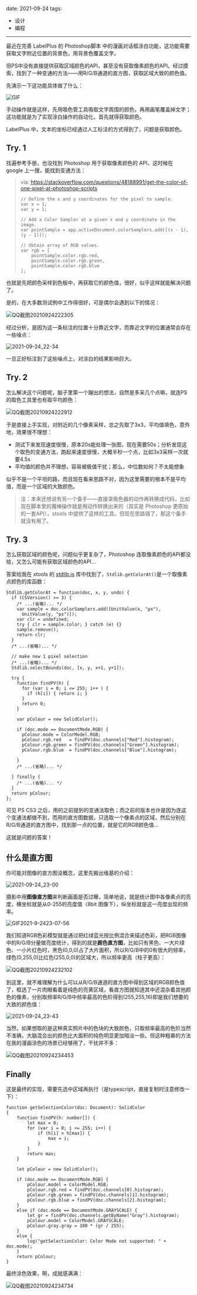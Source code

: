 date: 2021-09-24
tags: 

- 设计
- 编程

---

最近在完善 LabelPlus 的 Photoshop脚本 中的漫画对话框涂白功能，这功能需要获取文字附近位置的背景色，用背景色覆盖文字。

但PS中没有直接提供获取区域颜色的API，甚至没有获取像素颜色的API。经过摸索，找到了一种变通的方法——用R/G/B通道的直方图，获取区域大致的颜色值。

<!--more-->

先演示一下这功能具体做了什么：

![GIF](_assets/在Photoshop的JS脚本中获取区域的颜色值/GIF2021-9-2422-05-54.gif)

手动操作就是这样，先用吸色管工具吸取文字周围的颜色，再用画笔覆盖掉文字；这功能就是为了实现涂白操作的自动化，首先就得获取颜色。

LabelPlus 中，文本的坐标已经通过人工标注的方式得到了，问题是获取颜色。

## Try. 1

找遍参考手册，也没找到 Photoshop 用于获取像素颜色的 API，这时候在 google 上一搜，能找到变通方法：

> via: https://stackoverflow.com/questions/48188991/get-the-color-of-one-pixel-at-photoshop-scripts
>
> ```
> // Define the x and y coordinates for the pixel to sample.
> var x = 1;
> var y = 1;
> 
> // Add a Color Sampler at a given x and y coordinate in the image.
> var pointSample = app.activeDocument.colorSamplers.add([(x - 1),(y - 1)]);
> 
> // Obtain array of RGB values.
> var rgb = [
>     pointSample.color.rgb.red,
>     pointSample.color.rgb.green,
>     pointSample.color.rgb.blue
> ];
> ```
>
> 

也就是先把颜色采样到色板中，再获取它的颜色值，很好，似乎这样就能解决问题了。

是的，在大多数测试例中工作得很好，可是偶尔会遇到以下的情况：

![QQ截图20210924222305](_assets/在Photoshop的JS脚本中获取区域的颜色值/QQ截图20210924222305.png)

经过分析，是因为这一条标注的位置十分靠近文字，而靠近文字的位置通常会存在一些噪点：

![2021-09-24_22-34](_assets/在Photoshop的JS脚本中获取区域的颜色值/2021-09-24_22-34.png)

一旦正好标注到了这些噪点上，对涂白的结果影响巨大。

## Try. 2

怎么解决这个问题呢，脑子里第一个蹦出的想法，自然是多采几个点嘛，就连PS的取色工具里也有取平均颜色：

![QQ截图20210924222912](_assets/在Photoshop的JS脚本中获取区域的颜色值/QQ截图20210924222912.png)

于是直接上手实现，对附近的几个像素采样，总之先取了3x3，平均值填色，意外地，效果很不理想：

- 测试下来发现速度很慢，原本20s能处理一张图，现在需要50s；分析发现这个取色的变通方法，跑起来速度很慢，大概半秒一个点，比如3x3采样一次就要4.5s
- 平均值的颜色并不理想，容易被极值干扰；那么，中位数如何？不太能想象

似乎不是一个平坦的路，而且现在看来思路不对，因为这里需要的根本不是平均值，而是一个区域的大致颜色。

> 注：本来还想说有另一个备手——直接录吸色器的动作再转换成代码，比如现在脚本里的魔棒操作就是用动作转换出来的（其实是 Photoshop 更原始的一套API），xtools 中提供了这样的工具。但现在思路错了，那这个备手就没有用了。

## Try. 3

怎么获取区域的颜色呢，问题似乎更复杂了，Photoshop 连取像素颜色的API都没给，又怎么可能有获取区域颜色的API...

答案给我在 xtools 的 [stdlib.js](https://github.com/LabelPlus/PS-Script/blob/master/src/xtools/xlib/stdlib.js) 库中找到了，`Stdlib.getColorAt()`是一个取像素点颜色的库函数：

```
Stdlib.getColorAt = function(doc, x, y, undo) {
  if (CSVersion() >= 3) {
    /* ...(省略)... */
    var sample = doc.colorSamplers.add([UnitValue(x, "px"),
      UnitValue(y, "px")]);
    var clr = undefined;
    try { clr = sample.color; } catch (e) {}
    sample.remove();
    return clr;
  }
  /* ...(省略)... */
  
  // make new 1 pixel selection
  /* ...(省略)... */
  Stdlib.selectBounds(doc, [x, y, x+1, y+1]);

  try {
    function findPV(h) {
      for (var i = 0; i <= 255; i++ ) {
        if (h[i]) { return i; }
      }
      return 0;
    }

    var pColour = new SolidColor();

    if (doc.mode == DocumentMode.RGB) {
      pColour.mode = ColorModel.RGB;
      pColour.rgb.red   = findPV(doc.channels["Red"].histogram);
      pColour.rgb.green = findPV(doc.channels["Green"].histogram);
      pColour.rgb.blue  = findPV(doc.channels["Blue"].histogram);

    }
    /* ...(省略)... */

  } finally {
    /* ...(省略)... */
  }
  return pColour;
};
```

可见 PS CS3 之后，用的之前提到的变通法取色；而之前的版本也许是因为连这个变通法都做不到，而用的直方图数据，只选取一个像素点的区域，然后分别在R/G/B通道的直方图中，找到那一点的位置，就是它的RGB颜色值...

这就是问题的答案！

## 什么是直方图

你可能对图像的直方图没概念，这里先搬出维基的介绍：

![2021-09-24_23-00](_assets/在Photoshop的JS脚本中获取区域的颜色值/2021-09-24_23-00.png)

摄影中用**图像直方图**来判断画面是否过曝，简单地说，就是统计图中各像素点的亮度，横坐标就是从0-255的亮度值（8bit 图像下），纵坐标就是这一亮度出现的频率。

![GIF2021-9-2423-07-56](_assets/在Photoshop的JS脚本中获取区域的颜色值/GIF2021-9-2423-07-56.gif)

我们知道RGB色彩模型就是通过把红绿蓝光按比例混合来描述色彩，把RGB图像中的R/G/B分量做亮度统计，得到的就是**颜色直方图**，比如只有黑色、一大片绿色、一小片红色时，黑色(0,0,0)占了大片面积，所以R/G/B中的0有很大的频率，绿色(0,255,0)比红色(255,0,0)的区域大，所以频率更高（柱子更高）：

![QQ截图20210924232102](_assets/在Photoshop的JS脚本中获取区域的颜色值/QQ截图20210924232102.png)

到这里，就不难理解为什么可以从R/G/B通道的直方图中得到区域的RGB颜色值了，框选了一片肉眼看着是纯色的亮黄区域，看直方图就知道其中还混杂着其他颜色的像素，分别取频率R/G/B中频率最高的色阶得到(255,255,16)即是我们想要的大致的颜色值：

![2021-09-24_23-43](_assets/在Photoshop的JS脚本中获取区域的颜色值/2021-09-24_23-43.png)

当然，如果想取的是这种真实照片中的色块的大致颜色，只取频率最高的色阶当然不准确，大脑混合出的颜色比大面积的纯色明显更加暗淡一些。但这种粗暴的方法在我的漫画涂色的场景已经够用了，干扰并不多：

![QQ截图20210924234453](_assets/在Photoshop的JS脚本中获取区域的颜色值/QQ截图20210924234453.png)

## Finally

这是最终的实现，需要先选中区域再执行（是typescript，直接复制时注意修改一下）：

```
function getSelectionColor(doc: Document): SolidColor
{
    function findPV(h: number[]) {
        let max = 0;
        for (var i = 0; i <= 255; i++) {
            if (h[i] > h[max]) {
                max = i;
            }
        }
        return max;
    }

    let pColour = new SolidColor();

    if (doc.mode == DocumentMode.RGB) {
        pColour.model = ColorModel.RGB;
        pColour.rgb.red = findPV(doc.channels[0].histogram);
        pColour.rgb.green = findPV(doc.channels[1].histogram);
        pColour.rgb.blue = findPV(doc.channels[2].histogram);
    }
    else if (doc.mode == DocumentMode.GRAYSCALE) {
        let gr = findPV(doc.channels.getByName("Gray").histogram);
        pColour.model = ColorModel.GRAYSCALE;
        pColour.gray.gray = 100 * (gr / 255);
    }
    else {
        log("getSelectionColor: Color Mode not supported: " + doc.mode);
    }
    return pColour;
}
```

最终涂色效果，啊，成就感满满：

![QQ截图20210924234734](_assets/在Photoshop的JS脚本中获取区域的颜色值/QQ截图20210924234734.png)
